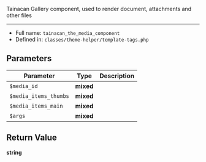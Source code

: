 
Tainacan Gallery component, used to render document, attachments and other files

***

* Full name: `tainacan_the_media_component`
* Defined in: `classes/theme-helper/template-tags.php`

## Parameters

| Parameter             | Type      | Description |
|-----------------------|-----------|-------------|
| `$media_id`           | **mixed** |             |
| `$media_items_thumbs` | **mixed** |             |
| `$media_items_main`   | **mixed** |             |
| `$args`               | **mixed** |             |

## Return Value

**string**
